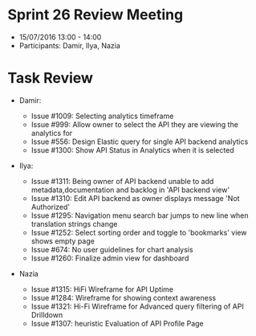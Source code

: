 # Sprint 26 Review Meeting
  * 15/07/2016 13:00 - 14:00
  * Participants: Damir, Ilya, Nazia

# Task Review
  * Damir: 
    * Issue #1009: Selecting analytics timeframe
    * Issue #999: Allow owner to select the API they are viewing the analytics for
    * Issue #556: Design Elastic query for single API backend analytics
    * Issue #1300: Show API Status in Analytics when it is selected
    
  * Ilya:
    * Issue #1311: Being owner of API backend unable to add metadata,documentation and backlog in 'API backend view' 
    * Issue #1310: Edit API backend as owner displays message 'Not Authorized'
    * Issue #1295: Navigation menu search bar jumps to new line when translation strings change
    * Issue #1252: Select sorting order and toggle to 'bookmarks' view shows empty page 
    * Issue #674: No user guidelines for chart analysis
    * Issue #1260: Finalize admin view for dashboard
    
  * Nazia
    * Issue #1315: HiFi Wireframe for API Uptime
    * Issue #1284: Wireframe for showing context awareness
    * Issue #1321: Hi-Fi Wireframe for Advanced query filtering of API Drilldown
    * Issue #1307: heuristic Evaluation of API Profile Page
